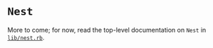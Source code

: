 `Nest`
======
More to come; for now, read the top-level documentation on `Nest` in
[`lib/nest.rb`](./master/lib/nest.rb).